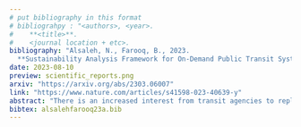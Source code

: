 ```yaml
---
# put bibliography in this format
# bibliograhpy : "<authors>, <year>.
#    **<title>**.
#    <journal location + etc>.
bibliography: "Alsaleh, N., Farooq, B., 2023.
  **Sustainability Analysis Framework for On-Demand Public Transit Systems**. Scientific Reports." # surround Title with **<title>**
date: 2023-08-10
preview: scientific_reports.png
arxiv: "https://arxiv.org/abs/2303.06007"
link: "https://www.nature.com/articles/s41598-023-40639-y"
abstract: "There is an increased interest from transit agencies to replace fixed-route transit services with on-demand public transits (ODT). However, it is still unclear when and where such a service is efficient and sustainable. To this end, we provide a comprehensive framework for assessing the sustainability of ODT systems from the perspective of overall efficiency, environmental footprint, and social equity and inclusion. The proposed framework is illustrated by applying it to the Town of Innisfil, Ontario, where an ODT system has been implemented since 2017. It can be concluded that when there is adequate supply and no surge pricing, crowdsourced ODTs are the most cost-effective transit system when the demand is below 3.37 riders/km2/day. With surge pricing applied to crowdsourced ODTs, hybrid systems become the most cost-effective transit solution when demand ranges between 1.18 and 3.37 riders/km2/day. The use of private vehicles is more environmentally sustainable than providing public transit service at all demand levels below 3.37 riders/km2/day. However, the electrification of the public transit fleet along with optimized charging strategies can reduce total yearly GHG emissions by more than 98%. Furthermore, transit systems have similar equity distributions for waiting and in-vehicle travel times."
bibtex: alsalehfarooq23a.bib
---
```

